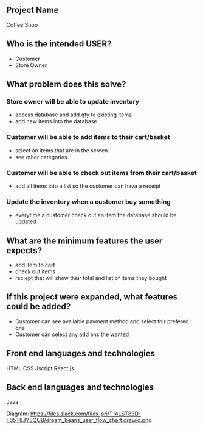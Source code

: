 ## Project Name
Coffee Shop

## Who is the intended USER?
- Customer
- Store Owner

## What problem does this solve?

### Store owner will be able to update inventory
  - access database and add qty to existing items
  - add new items into the database
### Customer will be able to add items to their cart/basket
  - select an items that are in the screen
  - see other categories
### Customer will be able to check out items from their cart/basket
  - add all items into a list so the customer can hava a receipt
### Update the inventory when a customer buy something
  - everytime a customer check out an item the database should be updated

## What are the minimum features the user expects?
- add item to cart
- check out items
- reciept that will show their total and list of items they bought


## If this project were expanded, what features could be added?
- Customer can see available payment method and select thir prefered one
- Customer can select any add ons the wanted

## Front end languages and technologies
 HTML CSS Jscript React.js

 ## Back end languages and technologies
 Java

Diagram: 
https://files.slack.com/files-pri/T14LST83D-F05T8JYEQUB/dream_beans_user_flow_chart.drawio.png
